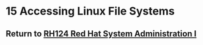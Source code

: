 # 15 Accessing Linux File Systems

## Return to [RH124 Red Hat System Administration I](/rh124_red_hat_system_administration_i/README.md)
